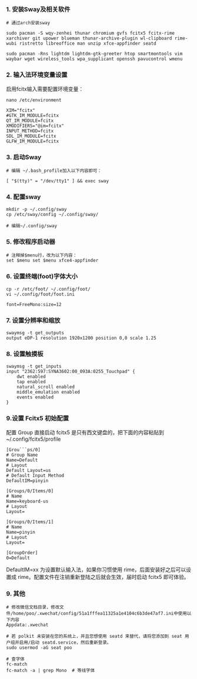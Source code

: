 ### 1. 安装Sway及相关软件
```
# 通过arch安装sway

sudo pacman -S wqy-zenhei thunar chromium gvfs fcitx5 fcitx-rime xarchiver git upower blueman thunar-archive-plugin wl-clipboard rime-wubi ristretto libreoffice man unzip xfce-appfinder seatd

sudo pacman -Rns lightdm lightdm-gtk-greeter htop smartmontools vim waybar wget wireless_tools wpa_supplicant openssh pavucontrol wmenu
```

### 2. 输入法环境变量设置

启用fcitx输入需要配置环境变量：
```
nano /etc/environment

XIM="fcitx"
#GTK_IM_MODULE=fcitx
QT_IM_MODULE=fcitx
XMODIFIERS="@im=fcitx"
INPUT_METHOD=fcitx
SDL_IM_MODULE=fcitx
GLFW_IM_MODULE=fcitx
```

### 3. 启动Sway

```
# 编辑 ~/.bash_profile加入以下内容即可：

[ "$(tty)" = "/dev/tty1" ] && exec sway
```

### 4. 配置sway

```
mkdir -p ~/.config/sway
cp /etc/sway/config ~/.config/sway/

# 编辑~/.config/sway
```

### 5. 修改程序启动器

```
# 注释掉$menu行，改为以下内容：
set $menu set $menu xfce4-appfinder
```

### 6. 设置终端(foot)字体大小

```
cp -r /etc/foot/ ~/.config/foot/
vi ~/.config/foot/foot.ini

font=FreeMono:size=12
```

### 7. 设置分辨率和缩放

```
swaymsg -t get_outputs
output eDP-1 resolution 1920x1200 position 0,0 scale 1.25
```

### 8. 设置触摸板

```
swaymsg -t get_inputs
input "2362:597:SYNA3602:00_093A:0255_Touchpad" {
    dwt enabled
    tap enabled
    natural_scroll enabled
    middle_emulation enabled
    events enabled
}
```

### 9.设置 Fcitx5 初始配置

配置 Group 直接启动 fcitx5 是只有西文键盘的，把下面的内容粘贴到 ~/.config/fcitx5/profile
```
[Grou```ps/0]
# Group Name
Name=Default
# Layout
Default Layout=us
# Default Input Method
DefaultIM=pinyin

[Groups/0/Items/0]
# Name
Name=keyboard-us
# Layout
Layout=

[Groups/0/Items/1]
# Name
Name=pinyin
# Layout
Layout=

[GroupOrder]
0=Default
```
DefaultIM=xx 为设置默认输入法，如果你习惯使用 rime，后面安装好之后可以设置成 rime。配置文件在注销重新登陆之后就会生效，届时启动 fcitx5 即可体验。

### 9. 其他

```
# 修改微信文档目录，修改文件/home/poo/.xwechat/config/51a1fffea11325a1e4104c6b3de47af7.ini中使用以下内容
Appdata:.xwechat

# 若 polkit 未安装在您的系统上，并且您想使用 seatd 来替代，请将您添加到 seat 用户组并启用/启动 seatd.service，然后重新登录。
sudo usermod -aG seat poo

# 查字体
fc-match
fc-match -a | grep Mono  # 等线字体
```